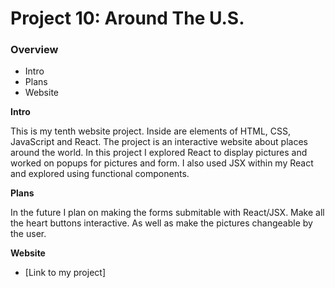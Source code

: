 # Project 10: Around The U.S.

### Overview

* Intro
* Plans
* Website

**Intro**

This is my tenth website project. Inside are elements of HTML, CSS, JavaScript and React. The project is an interactive website about places around the world. In this project I explored React to display pictures and worked on popups for pictures and form. I also used JSX within my React and explored using functional components.

**Plans**

In the future I plan on making the forms submitable with React/JSX. Make all the heart buttons interactive. As well as make the pictures changeable by the user.

**Website**

* [Link to my project]

